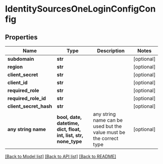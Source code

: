 # IdentitySourcesOneLoginConfigConfig


## Properties
Name | Type | Description | Notes
------------ | ------------- | ------------- | -------------
**subdomain** | **str** |  | [optional] 
**region** | **str** |  | [optional] 
**client_secret** | **str** |  | [optional] 
**client_id** | **str** |  | [optional] 
**required_role** | **str** |  | [optional] 
**required_role_id** | **str** |  | [optional] 
**client_secret_hash** | **str** |  | [optional] 
**any string name** | **bool, date, datetime, dict, float, int, list, str, none_type** | any string name can be used but the value must be the correct type | [optional]

[[Back to Model list]](../README.md#documentation-for-models) [[Back to API list]](../README.md#documentation-for-api-endpoints) [[Back to README]](../README.md)


